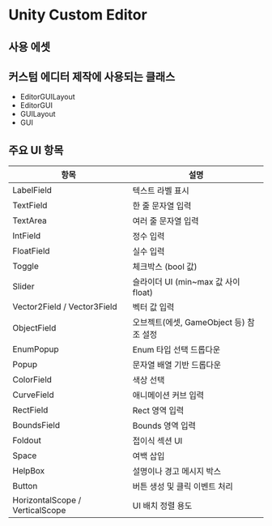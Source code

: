 # Unity Custom Editor

## 사용 에셋



## 커스텀 에디터 제작에 사용되는 클래스

- EditorGUILayout
- EditorGUI
- GUILayout
- GUI

## 주요 UI 항목

| 항목                            | 설명                                    |
| ------------------------------- | --------------------------------------- |
| LabelField                      | 텍스트 라벨 표시                        |
| TextField                       | 한 줄 문자열 입력                       |
| TextArea                        | 여러 줄 문자열 입력                     |
| IntField                        | 정수 입력                               |
| FloatField                      | 실수 입력                               |
| Toggle                          | 체크박스 (bool 값)                      |
| Slider                          | 슬라이더 UI (min~max 값 사이 float)     |
| Vector2Field / Vector3Field     | 벡터 값 입력                            |
| ObjectField                     | 오브젝트(에셋, GameObject 등) 참조 설정 |
| EnumPopup                       | Enum 타입 선택 드롭다운                 |
| Popup                           | 문자열 배열 기반 드롭다운               |
| ColorField                      | 색상 선택                               |
| CurveField                      | 애니메이션 커브 입력                    |
| RectField                       | Rect 영역 입력                          |
| BoundsField                     | Bounds 영역 입력                        |
| Foldout                         | 접이식 섹션 UI                          |
| Space                           | 여백 삽입                               |
| HelpBox                         | 설명이나 경고 메시지 박스               |
| Button                          | 버튼 생성 및 클릭 이벤트 처리           |
| HorizontalScope / VerticalScope | UI 배치 정렬 용도                       |

